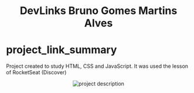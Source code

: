 <h1 align = "center"> DevLinks Bruno Gomes Martins Alves </h1>

# project_link_summary

Project created to study HTML, CSS and JavaScript. It was used the lesson of RocketSeat (Discover)

<p align = "center"> <img alt="project description" src="./assets/cover.jpg">

